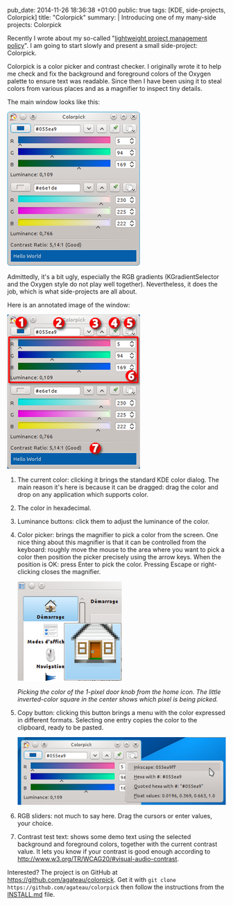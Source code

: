 pub_date: 2014-11-26 18:36:38 +01:00
public: true
tags: [KDE, side-projects, Colorpick]
title: "Colorpick"
summary: |
    Introducing one of my many-side projects: Colorpick

Recently I wrote about my so-called "[lightweight project management policy][lpmp]". I am going to start slowly and present a small side-project: Colorpick.

Colorpick is a color picker and contrast checker. I originally wrote it to help me check and fix the background and foreground colors of the Oxygen palette to ensure text was readable. Since then I have been using it to steal colors from various places and as a magnifier to inspect tiny details.

The main window looks like this:

![Main Window](mainwindow.png)

Admittedly, it's a bit ugly, especially the RGB gradients (KGradientSelector and the Oxygen style do not play well together). Nevertheless, it does the job, which is what side-projects are all about.

Here is an annotated image of the window:

![Annotated Window](annotated.png)

1. The current color: clicking it brings the standard KDE color dialog. The main reason it's here is because it can be dragged: drag the color and drop on any application which supports color.

2. The color in hexadecimal.

3. Luminance buttons: click them to adjust the luminance of the color.

4. Color picker: brings the magnifier to pick a color from the screen. One nice thing about this magnifier is that it can be controlled from the keyboard: roughly move the mouse to the area where you want to pick a color then position the picker precisely using the arrow keys. When the position is OK: press Enter to pick the color. Pressing Escape or right-clicking closes the magnifier.

    ![Magnifier](magnifier.png)

    _Picking the color of the 1-pixel door knob from the home icon. The little inverted-color square in the center shows which pixel is being picked._

5. Copy button: clicking this button brings a menu with the color expressed in different formats. Selecting one entry copies the color to the clipboard, ready to be pasted.

    ![Copy menu](copy-menu.png)

6. RGB sliders: not much to say here. Drag the cursors or enter values, your choice.

7. Contrast test text: shows some demo text using the selected background and foreground colors, together with the current contrast value. It lets you know if your contrast is good enough according to <http://www.w3.org/TR/WCAG20/#visual-audio-contrast>.

Interested? The project is on GitHub at <https://github.com/agateau/colorpick>. Get it with `git clone https://github.com/agateau/colorpick` then follow the instructions from the [INSTALL.md][] file.

[lpmp]:  http://agateau.com/2014/lightweight-project-management
[INSTALL.md]: https://github.com/agateau/colorpick/blob/master/INSTALL.md
